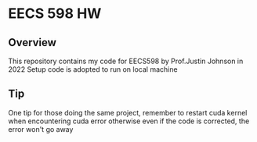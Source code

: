 # EECS 598 HW

## Overview

This repository contains my code for  EECS598 by Prof.Justin Johnson in 2022
Setup code is adopted to run on local machine

## Tip
One tip for those doing the same project, remember to restart cuda kernel when encountering cuda error
otherwise even if the code is corrected, the error won't go away

